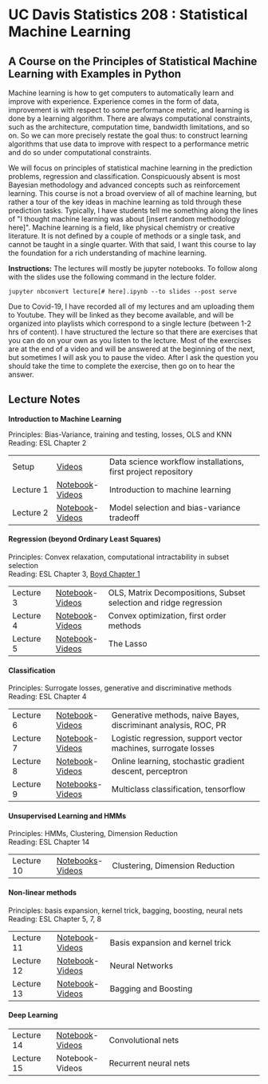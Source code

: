 UC Davis Statistics 208 : Statistical Machine Learning
==============================

A Course on the Principles of Statistical Machine Learning with Examples in Python
-----------------------------

Machine learning is how to get computers to automatically learn and improve with experience. Experience comes in the form of data, improvement is with respect to some performance metric, and learning is done by a learning algorithm. There are always computational constraints, such as the architecture, computation time, bandwidth limitations, and so on. So we can more precisely restate the goal thus: to construct learning algorithms that use data to improve with respect to a performance metric and do so under computational constraints.

We will focus on principles of statistical machine learning in the prediction problems, regression and classification.  Conspicuously absent is most Bayesian methodology and advanced concepts such as reinforcement learning.  This course is not a broad overview of all of machine learning, but rather a tour of the key ideas in machine learning as told through these prediction tasks.  Typically, I have students tell me something along the lines of "I thought machine learning was about [insert random methodology here]".  Machine learning is a field, like physical chemistry or creative literature.  It is not defined by a couple of methods or a single task, and cannot be taught in a single quarter.  With that said, I want this course to lay the foundation for a rich understanding of machine learning.

**Instructions:** The lectures will mostly be jupyter notebooks.  To follow along with the slides use the following command in the lecture folder.

```
jupyter nbconvert lecture[# here].ipynb --to slides --post serve
```
Due to Covid-19, I have recorded all of my lectures and am uploading them to Youtube.  They will be linked as they become available, and will be organized into playlists which correspond to a single lecture (between 1-2 hrs of content).  I have structured the lecture so that there are exercises that you can do on your own as you listen to the lecture.  Most of the exercises are at the end of a video and will be answered at the beginning of the next, but sometimes I will ask you to pause the video.  After I ask the question you should take the time to complete the exercise, then go on to hear the answer.

Lecture Notes
--------------

**Introduction to Machine Learning**

Principles: Bias-Variance, training and testing, losses, OLS and KNN<br>
Reading: ESL Chapter 2
<table>
<tr><td width="100px">Setup</td><td width="100px"><a href="https://www.youtube.com/playlist?list=PLCTcZfebNw2nHEvSg5BmQlZdYej-i_xEl">Videos</a></td><td width="650px">Data science workflow installations, first project repository</td></tr>
<tr><td width="100px">Lecture 1</td><td width="100px"><a href="lectures/lecture1/lecture1.ipynb">Notebook</a>-<a href="https://www.youtube.com/playlist?list=PLCTcZfebNw2ljcIu-iGRRhAOS1ZTVbJYv">Videos</a></td><td width="650px">Introduction to machine learning</td></tr>
<tr><td width="100px">Lecture 2</td><td width="100px"><a href="lectures/lecture2/lecture2.ipynb">Notebook</a>-<a href="https://www.youtube.com/playlist?list=PLCTcZfebNw2kr1NhjZSjAviUxl71Hq9x1">Videos</td><td width="650px">Model selection and bias-variance tradeoff</td></tr>
</table>

<h4>Regression (beyond Ordinary Least Squares)</h4>

Principles: Convex relaxation, computational intractability in subset selection<br>
Reading: ESL Chapter 3, [Boyd Chapter 1](http://stanford.edu/~boyd/cvxbook/bv_cvxbook.pdf)
<table>
<tr><td width="100px">Lecture 3</td><td width="100px"><a href="lectures/lecture3/lecture3.ipynb">Notebook</a>-<a href="https://www.youtube.com/playlist?list=PLCTcZfebNw2mxrYqh5VbBMY-Llgj_TgjA">Videos</a></td><td width="650px">OLS,  Matrix Decompositions, Subset selection and ridge regression</td></tr>
<tr><td width="100px">Lecture 4</td><td width="100px"><a href="lectures/lecture4/lecture4.ipynb">Notebook</a>-<a href="https://www.youtube.com/playlist?list=PLCTcZfebNw2nXzWdFGnX0ca6EL-ri-ne2">Videos</a></td><td width="650px">Convex optimization, first order methods</td></tr>
  <tr><td width="100px">Lecture 5</td><td width="100px"><a href="lectures/lecture5/lecture5.ipynb">Notebook</a>-<a href="https://www.youtube.com/playlist?list=PLCTcZfebNw2lrzcuYnaDcxw30tkR-XAoJ">Videos</a></td><td width="650px">The Lasso</td></tr>
</table>

<h4>Classification</h4>

Principles: Surrogate losses, generative and discriminative methods<br>
Reading: ESL Chapter 4
<table>
  <tr><td width="100px">Lecture 6</td><td width="100px"><a href="lectures/lecture6/lecture6.ipynb">Notebook</a>-<a href="https://www.youtube.com/playlist?list=PLCTcZfebNw2lCidu4JOqSAO6f0XAH_9Bz">Videos</a></td><td width="650px">Generative methods, naive Bayes, discriminant analysis, ROC, PR</td></tr>
  <tr><td width="100px">Lecture 7</td><td width="100px"><a href="lectures/lecture7/lecture7.ipynb">Notebook</a>-<a href="https://www.youtube.com/playlist?list=PLCTcZfebNw2kZ5sz162zPbh8tP9VePI8l">Videos</a></td><td width="650px">Logistic regression, support vector machines, surrogate losses</td></tr>
  <tr><td width="100px">Lecture 8</td><td width="100px"><a href="lectures/lecture8/lecture8.ipynb">Notebook</a>-<a href="https://www.youtube.com/playlist?list=PLCTcZfebNw2lvODCMDZgM8CIUq8QVu6BP">Videos</a></td><td width="650px">Online learning, stochastic gradient descent, perceptron</td></tr>
  <tr><td width="100px">Lecture 9</td><td width="100px"><a href="lectures/lecture9">Notebooks</a>-<a href="https://www.youtube.com/playlist?list=PLCTcZfebNw2k-DLD1iHqDrrdQOfeY6JWW">Videos</a></td><td width="650px">Multiclass classification, tensorflow</td></tr>
</table>

<h4>Unsupervised Learning and HMMs</h4>

Principles: HMMs, Clustering, Dimension Reduction<br>
Reading: ESL Chapter 14
<table>    
<tr><td width="100px">Lecture 10</td><td width="100px"><a href="lectures/lecture10">Notebooks</a>-<a href="https://www.youtube.com/playlist?list=PLCTcZfebNw2nMagsm9HQUV4892CBRWzrl">Videos</a></td><td width="650px">Clustering, Dimension Reduction</td></tr>
</table>

<h4>Non-linear methods</h4>

Principles: basis expansion, kernel trick, bagging, boosting, neural nets<br>
Reading: ESL Chapter 5, 7, 8
<table>
  <tr><td width="100px">Lecture 11</td><td width="100px"><a href="lectures/lecture11">Notebook</a>-<a href="https://www.youtube.com/playlist?list=PLCTcZfebNw2mw4JisiMK43h43ENuhHW0I">Videos</a></td><td width="650px">Basis expansion and kernel trick</td></tr>
  <tr><td width="100px">Lecture 12</td><td width="100px"><a href="lectures/lecture12">Notebook</a>-<a href="https://www.youtube.com/playlist?list=PLCTcZfebNw2koBaYh5JVDgXmzKhR8CWeu">Videos</a></td><td width="650px">Neural Networks</td></tr>
  <tr><td width="100px">Lecture 13</td><td width="100px"><a href="lectures/lecture13">Notebook</a>-<a href="https://www.youtube.com/playlist?list=PLCTcZfebNw2ktP2N2p_81sax8HsjyAXsd">Videos</a></td><td width="650px">Bagging and Boosting</td></tr>
</table>

<h4>Deep Learning</h4>
<table>
  <tr><td width="100px">Lecture 14</td><td width="100px"><a href="lectures/lecture14">Notebook</a>-<a href="https://www.youtube.com/playlist?list=PLCTcZfebNw2lNFJLSbkEWpW2gOYWhE8D1">Videos</a></td><td width="650px">Convolutional nets</td></tr>
<tr><td width="100px">Lecture 15</td><td width="100px">Notebook-Videos</td><td width="650px">Recurrent neural nets</td></tr>
</table>
